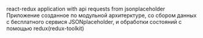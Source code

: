 react-redux application with api requests from jsonplaceholder
Приложение созданное по модульной архитерктуре, со сбором данных с бесплатного сервися JSONplaceholder, и обработки состояний с помощью redux(redux-toolkit)


